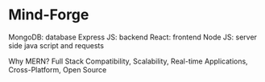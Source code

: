 # Mind-Forge

MongoDB: database
Express JS: backend 
React: frontend
Node JS: server side java script and requests

Why MERN?
Full Stack Compatibility, Scalability, Real-time Applications, Cross-Platform, Open Source